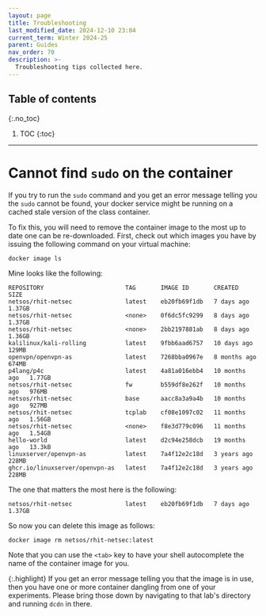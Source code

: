 ```yaml
---
layout: page
title: Troubleshooting
last_modified_date: 2024-12-10 23:04
current_term: Winter 2024-25
parent: Guides
nav_order: 70
description: >-
  Troubleshooting tips collected here.
---
```


## Table of contents
{:.no_toc}

1. TOC
{:toc}

---

# Cannot find `sudo` on the container

If you try to run the `sudo` command and you get an error message telling you
the `sudo` cannot be found, your docker service might be running on a cached
stale version of the class container.

To fix this, you will need to remove the container image to the most up to date
one can be re-downloaded. First, check out which images you have by issuing the
following command on your virtual machine:

```sh
docker image ls
```

Mine looks like the following:

```
REPOSITORY                       TAG       IMAGE ID       CREATED         SIZE
netsos/rhit-netsec               latest    eb20fb69f1db   7 days ago      1.37GB
netsos/rhit-netsec               <none>    0f6dc5fc9299   8 days ago      1.37GB
netsos/rhit-netsec               <none>    2bb2197881ab   8 days ago      1.36GB
kalilinux/kali-rolling           latest    9fbb6aad6757   10 days ago     129MB
openvpn/openvpn-as               latest    7268bba0967e   8 months ago    674MB
p4lang/p4c                       latest    4a81a016ebb4   10 months ago   1.77GB
netsos/rhit-netsec               fw        b559df8e262f   10 months ago   976MB
netsos/rhit-netsec               base      aacc8a3a9a4b   10 months ago   927MB
netsos/rhit-netsec               tcplab    cf08e1097c02   11 months ago   1.56GB
netsos/rhit-netsec               <none>    f8e3d779c096   11 months ago   1.54GB
hello-world                      latest    d2c94e258dcb   19 months ago   13.3kB
linuxserver/openvpn-as           latest    7a4f12e2c18d   3 years ago     228MB
ghcr.io/linuxserver/openvpn-as   latest    7a4f12e2c18d   3 years ago     228MB
```

The one that matters the most here is the following:

```
netsos/rhit-netsec               latest    eb20fb69f1db   7 days ago      1.37GB
```

So now you can delete this image as follows:

```shell
docker image rm netsos/rhit-netsec:latest
```

Note that you can use the `<tab>` key to have your shell autocomplete the name
of the container image for you.

{:.highlight}
If you get an error message telling you that the image is in use, then you
have one or more container dangling from one of your experiments. Please bring
those down by navigating to that lab's directory and running `dcdn` in there.

